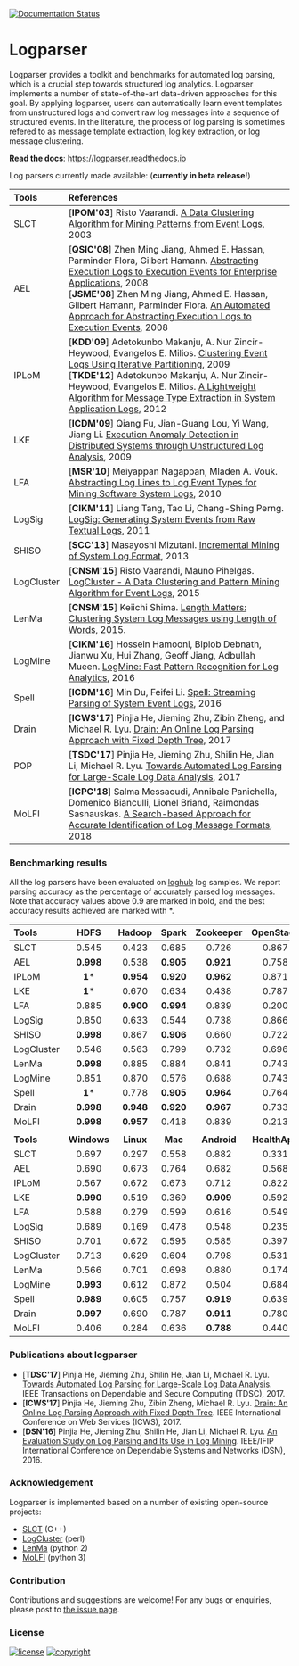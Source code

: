 [![Documentation Status](https://readthedocs.org/projects/logparser/badge/?version=latest)](https://logparser.readthedocs.io/en/latest/?badge=latest)

# Logparser
Logparser provides a toolkit and benchmarks for automated log parsing, which is a crucial step towards structured log analytics. Logparser implements a number of state-of-the-art data-driven approaches for this goal. By applying logparser, users can automatically learn event templates from unstructured logs and convert raw log messages into a sequence of structured events. In the literature, the process of log parsing is sometimes refered to as message template extraction, log key extraction, or log message clustering. 

**Read the docs**: https://logparser.readthedocs.io

Log parsers currently made available: (**currently in beta release!**)

| Tools | References |
| :--- | :--- |
| SLCT | [**IPOM'03**] Risto Vaarandi. [A Data Clustering Algorithm for Mining Patterns from Event Logs](http://www.quretec.com/u/vilo/edu/2003-04/DM_seminar_2003_II/ver1/P12/slct-ipom03-web.pdf), 2003 |
| AEL | [**QSIC'08**] Zhen Ming Jiang, Ahmed E. Hassan, Parminder Flora, Gilbert Hamann. [Abstracting Execution Logs to Execution Events for Enterprise Applications](https://www.researchgate.net/publication/4366728_Abstracting_Execution_Logs_to_Execution_Events_for_Enterprise_Applications_Short_Paper), 2008<br> [**JSME'08**] Zhen Ming Jiang, Ahmed E. Hassan, Gilbert Hamann, Parminder Flora. [An Automated Approach for Abstracting Execution Logs to Execution Events](http://www.cse.yorku.ca/~zmjiang/publications/jsme2008.pdf), 2008 |
| IPLoM | [**KDD'09**] Adetokunbo Makanju, A. Nur Zincir-Heywood, Evangelos E. Milios. [Clustering Event Logs Using Iterative Partitioning](https://web.cs.dal.ca/~makanju/publications/paper/kdd09.pdf), 2009<br> [**TKDE'12**] Adetokunbo Makanju, A. Nur Zincir-Heywood, Evangelos E. Milios. [A Lightweight Algorithm for Message Type Extraction in System Application Logs](http://ieeexplore.ieee.org/abstract/document/5936060/), 2012 |
| LKE | [**ICDM'09**] Qiang Fu, Jian-Guang Lou, Yi Wang, Jiang Li. [Execution Anomaly Detection in Distributed Systems through Unstructured Log Analysis](https://www.microsoft.com/en-us/research/wp-content/uploads/2016/02/DM790-CR.pdf), 2009 |
| LFA | [**MSR'10**] Meiyappan Nagappan, Mladen A. Vouk. [Abstracting Log Lines to Log Event Types for Mining Software System Logs](http://www.se.rit.edu/~mei/publications/pdfs/Abstracting-Log-Lines-to-Log-Event-Types-for-Mining-Software-System-Logs.pdf), 2010|
| LogSig | [**CIKM'11**] Liang Tang, Tao Li, Chang-Shing Perng. [LogSig: Generating System Events from Raw Textual Logs](https://users.cs.fiu.edu/~taoli/pub/liang-cikm2011.pdf), 2011 |
| SHISO | [**SCC'13**] Masayoshi Mizutani. [Incremental Mining of System Log Format](http://ieeexplore.ieee.org/document/6649746/), 2013|
| LogCluster | [**CNSM'15**] Risto Vaarandi, Mauno Pihelgas. [LogCluster - A Data Clustering and Pattern Mining Algorithm for Event Logs](http://dl.ifip.org/db/conf/cnsm/cnsm2015/1570161213.pdf), 2015 | 
| LenMa | [**CNSM'15**] Keiichi Shima. [Length Matters: Clustering System Log Messages using Length of Words](https://arxiv.org/pdf/1611.03213.pdf), 2015. |
| LogMine | [**CIKM'16**] Hossein Hamooni, Biplob Debnath, Jianwu Xu, Hui Zhang, Geoff Jiang, Adbullah Mueen. [LogMine: Fast Pattern Recognition for Log Analytics](http://www.cs.unm.edu/~mueen/Papers/LogMine.pdf), 2016 |
| Spell | [**ICDM'16**] Min Du, Feifei Li. [Spell: Streaming Parsing of System Event Logs](https://www.cs.utah.edu/~lifeifei/papers/spell.pdf), 2016 |
| Drain | [**ICWS'17**] Pinjia He, Jieming Zhu, Zibin Zheng, and Michael R. Lyu. [Drain: An Online Log Parsing Approach with Fixed Depth Tree](http://jiemingzhu.github.io/pub/pjhe_icws2017.pdf), 2017 |
| POP | [**TSDC'17**] Pinjia He, Jieming Zhu, Shilin He, Jian Li, Michael R. Lyu. [Towards Automated Log Parsing for Large-Scale Log Data Analysis](http://jiemingzhu.github.io/pub/pjhe_tdsc2017.pdf), 2017 |
| MoLFI | [**ICPC'18**] Salma Messaoudi, Annibale Panichella, Domenico Bianculli, Lionel Briand, Raimondas Sasnauskas. [A Search-based Approach for Accurate Identification of Log Message Formats](http://publications.uni.lu/bitstream/10993/35286/1/ICPC-2018.pdf), 2018 |


### Benchmarking results
All the log parsers have been evaluated on [loghub](https://github.com/logpai/loghub) log samples. We report parsing accuracy as the percentage of accurately parsed log messages. Note that accuracy values above 0.9 are marked in bold, and the best accuracy results achieved are marked with \*. 

| **Tools**   |  **HDFS**   | **Hadoop** | **Spark**  | **Zookeeper** | **OpenStack** |  **BGL**   |   **HPC**   | **Thunderbird** |
| :---------- | :---------: | :--------: | :--------: | :-----------: | :-----------: | :--------: | :---------: | :-------------: |
| SLCT        |    0.545    |   0.423    |   0.685    |     0.726     |     0.867     |   0.573    |    0.839    |      0.882      |
| AEL         |  **0.998**  |   0.538    | **0.905**  |   **0.921**   |     0.758     | **0.957**  |  **0.903**  |    **0.941**    |
| IPLoM       |   **1***    | **0.954**  | **0.920**  |   **0.962**   |     0.871     | **0.939**  |    0.824    |      0.663      |
| LKE         |   **1***    |   0.670    |   0.634    |     0.438     |     0.787     |   0.128    |    0.574    |      0.813      |
| LFA         |    0.885    | **0.900**  | **0.994**  |     0.839     |     0.200     |   0.854    |    0.817    |      0.649      |
| LogSig      |    0.850    |   0.633    |   0.544    |     0.738     |     0.866     |   0.227    |    0.354    |      0.694      |
| SHISO       |  **0.998**  |   0.867    | **0.906**  |     0.660     |     0.722     |   0.711    |    0.325    |      0.576      |
| LogCluster  |    0.546    |   0.563    |   0.799    |     0.732     |     0.696     |   0.835    |    0.788    |      0.599      |
| LenMa       |  **0.998**  |   0.885    |   0.884    |     0.841     |     0.743     |   0.690    |    0.830    |    **0.943**    |
| LogMine     |    0.851    |   0.870    |   0.576    |     0.688     |     0.743     |   0.723    |    0.784    |    **0.919**    |
| Spell       |   **1***    |   0.778    | **0.905**  |   **0.964**   |     0.764     |   0.787    |    0.654    |      0.844      |
| Drain       |  **0.998**  | **0.948**  | **0.920**  |   **0.967**   |     0.733     | **0.963**  |    0.887    |    **0.955**    |
| MoLFI       |  **0.998**  | **0.957**  |   0.418    |     0.839     |     0.213     | **0.960**  |    0.824    |      0.646      |
|             |             |            |            |               |               |            |             |                 |
| **Tools**   | **Windows** | **Linux**  |  **Mac**   |  **Android**  | **HealthApp** | **Apache** | **OpenSSH** |  **Proxifier**  |
| SLCT        |    0.697    |   0.297    |   0.558    |     0.882     |     0.331     |   0.731    |    0.521    |      0.670      |
| AEL         |    0.690    |   0.673    |   0.764    |     0.682     |     0.568     |   **1***   |    0.538    |    **0.969**    |
| IPLoM       |    0.567    |   0.672    |   0.673    |     0.712     |     0.822     |   **1***   |    0.802    |    **0.989**    |
| LKE         |  **0.990**  |   0.519    |   0.369    |   **0.909**   |     0.592     |   **1***   |    0.426    |      0.673      |
| LFA         |    0.588    |   0.279    |   0.599    |     0.616     |     0.549     |   **1***   |    0.501    |      0.355      |
| LogSig      |    0.689    |   0.169    |   0.478    |     0.548     |     0.235     |   0.582    |    0.373    |      0.494      |
| SHISO       |    0.701    |   0.672    |   0.595    |     0.585     |     0.397     |   **1***   |    0.619    |      0.755      |
| LogCluster  |    0.713    |   0.629    |   0.604    |     0.798     |     0.531     |   0.709    |    0.426    |      0.656      |
| LenMa       |    0.566    |   0.701    |   0.698    |     0.880     |     0.174     |   **1***   |    0.925    |      0.508      |
| LogMine     |  **0.993**  |   0.612    |   0.872    |     0.504     |     0.684     |   **1***   |    0.431    |      0.517      |
| Spell       |  **0.989**  |   0.605    |   0.757    |   **0.919**   |     0.639     |   **1***   |    0.554    |      0.527      |
| Drain       |  **0.997**  |   0.690    |   0.787    |   **0.911**   |     0.780     |   **1***   |    0.788    |      0.765      |
| MoLFI       |    0.406    |   0.284    |   0.636    |   **0.788**   |     0.440     |   **1***   |    0.50    |        0        |


### Publications about logparser
+ [**TDSC'17**] Pinjia He, Jieming Zhu, Shilin He, Jian Li, Michael R. Lyu. [Towards Automated Log Parsing for Large-Scale Log Data Analysis](http://jiemingzhu.github.io/pub/pjhe_tdsc2017.pdf). IEEE Transactions on Dependable and Secure Computing (TDSC), 2017.
+ [**ICWS'17**] Pinjia He, Jieming Zhu, Zibin Zheng, Michael R. Lyu. [Drain: An Online Log Parsing Approach with Fixed Depth Tree](http://jiemingzhu.github.io/pub/pjhe_icws2017.pdf). IEEE International Conference on Web Services (ICWS), 2017.
+ [**DSN'16**] Pinjia He, Jieming Zhu, Shilin He, Jian Li, Michael R. Lyu. [An Evaluation Study on Log Parsing and Its Use in Log Mining](http://jiemingzhu.github.io/pub/pjhe_dsn2016.pdf). IEEE/IFIP International Conference on Dependable Systems and Networks (DSN), 2016.


### Acknowledgement
Logparser is implemented based on a number of existing open-source projects:
+ [SLCT](http://ristov.github.io/slct/) (C++)
+ [LogCluster](https://github.com/ristov/logcluster) (perl)
+ [LenMa](https://github.com/keiichishima/templateminer) (python 2)
+ [MoLFI](https://github.com/SalmaMessaoudi/MoLFI) (python 3)

### Contribution
Contributions and suggestions are welcome! For any bugs or enquiries, please post to [the issue page](https://github.com/logpai/logparser/issues). 


### License

[![license](https://img.shields.io/github/license/mashape/apistatus.svg)](./LICENSE.md)
[![copyright](https://img.shields.io/badge/copyright-2018%20LogPAI-blue.svg)](https://github.com/orgs/logpai/people)